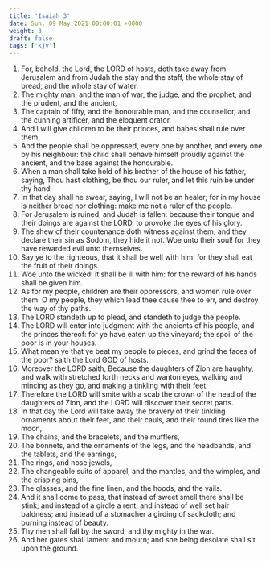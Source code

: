 ```yaml
---
title: 'Isaiah 3'
date: Sun, 09 May 2021 00:00:01 +0000
weight: 3
draft: false
tags: ['kjv'] 
---
```


1. For, behold, the Lord, the LORD of hosts, doth take away from Jerusalem and from Judah the stay and the staff, the whole stay of bread, and the whole stay of water.
2. The mighty man, and the man of war, the judge, and the prophet, and the prudent, and the ancient,
3. The captain of fifty, and the honourable man, and the counsellor, and the cunning artificer, and the eloquent orator.
4. And I will give children to be their princes, and babes shall rule over them.
5. And the people shall be oppressed, every one by another, and every one by his neighbour: the child shall behave himself proudly against the ancient, and the base against the honourable.
6. When a man shall take hold of his brother of the house of his father, saying, Thou hast clothing, be thou our ruler, and let this ruin be under thy hand:
7. In that day shall he swear, saying, I will not be an healer; for in my house is neither bread nor clothing: make me not a ruler of the people.
8. For Jerusalem is ruined, and Judah is fallen: because their tongue and their doings are against the LORD, to provoke the eyes of his glory.
9. The shew of their countenance doth witness against them; and they declare their sin as Sodom, they hide it not. Woe unto their soul! for they have rewarded evil unto themselves.
10. Say ye to the righteous, that it shall be well with him: for they shall eat the fruit of their doings.
11. Woe unto the wicked! it shall be ill with him: for the reward of his hands shall be given him.
12. As for my people, children are their oppressors, and women rule over them. O my people, they which lead thee cause thee to err, and destroy the way of thy paths.
13. The LORD standeth up to plead, and standeth to judge the people.
14. The LORD will enter into judgment with the ancients of his people, and the princes thereof: for ye have eaten up the vineyard; the spoil of the poor is in your houses.
15. What mean ye that ye beat my people to pieces, and grind the faces of the poor? saith the Lord GOD of hosts.
16. Moreover the LORD saith, Because the daughters of Zion are haughty, and walk with stretched forth necks and wanton eyes, walking and mincing as they go, and making a tinkling with their feet:
17. Therefore the LORD will smite with a scab the crown of the head of the daughters of Zion, and the LORD will discover their secret parts.
18. In that day the Lord will take away the bravery of their tinkling ornaments about their feet, and their cauls, and their round tires like the moon,
19. The chains, and the bracelets, and the mufflers,
20. The bonnets, and the ornaments of the legs, and the headbands, and the tablets, and the earrings,
21. The rings, and nose jewels,
22. The changeable suits of apparel, and the mantles, and the wimples, and the crisping pins,
23. The glasses, and the fine linen, and the hoods, and the vails.
24. And it shall come to pass, that instead of sweet smell there shall be stink; and instead of a girdle a rent; and instead of well set hair baldness; and instead of a stomacher a girding of sackcloth; and burning instead of beauty.
25. Thy men shall fall by the sword, and thy mighty in the war.
26. And her gates shall lament and mourn; and she being desolate shall sit upon the ground.
